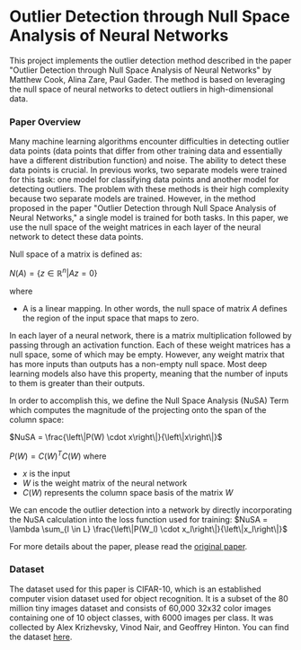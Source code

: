 # Outlier Detection through Null Space Analysis of Neural Networks

This project implements the outlier detection method described in the paper "Outlier Detection through Null Space Analysis of Neural Networks" by Matthew Cook, Alina Zare, Paul Gader. The method is based on leveraging the null space of neural networks to detect outliers in high-dimensional data.

### Paper Overview

Many machine learning algorithms encounter difficulties in detecting outlier data points (data points that differ from other training data and essentially have a different distribution function) and noise. The ability to detect these data points is crucial. In previous works, two separate models were trained for this task: one model for classifying data points and another model for detecting outliers. The problem with these methods is their high complexity because two separate models are trained. However, in the method proposed in the paper "Outlier Detection through Null Space Analysis of Neural Networks," a single model is trained for both tasks. In this paper, we use the null space of the weight matrices in each layer of the neural network to detect these data points.

Null space of a matrix is defined as: 

$N(A) = \{z \in \mathbb{R}^n | Az = 0\}$

where 
- A is a linear mapping. In other words, the null space of matrix $A$ defines the region of the input space that maps to zero.


In each layer of a neural network, there is a matrix multiplication followed by passing through an activation function. Each of these weight matrices has a null space, some of which may be empty. However, any weight matrix that has more inputs than outputs has a non-empty null space. Most deep learning models also have this property, meaning that the number of inputs to them is greater than their outputs.

In order to accomplish this, we define the Null Space Analysis (NuSA) Term which computes the magnitude of the
projecting onto the span of the column space: 

$NuSA = \frac{\left\|P(W) \cdot x\right\|}{\left\|x\right\|}$
 
$P(W) = C(W)^T C(W)$
where
- $x$ is the input
- $W$ is the weight matrix of the neural network
- $C(W)$ represents the column space basis of the matrix $W$

We can encode the outlier detection into a network by directly incorporating the NuSA
calculation into the loss function used for training: 
$NuSA = \lambda \sum_{l \in L} \frac{\left\|P(W_l) \cdot x_l\right\|}{\left\|x_l\right\|}$

For more details about the paper, please read the [original paper](https://arxiv.org/pdf/2007.01263.pdf).
### Dataset
The dataset used for this paper is CIFAR-10, which is an established computer vision dataset used for object recognition. It is a subset of the 80 million tiny images dataset and consists of 60,000 32x32 color images containing one of 10 object classes, with 6000 images per class. It was collected by Alex Krizhevsky, Vinod Nair, and Geoffrey Hinton. You can find the dataset [here](https://www.kaggle.com/c/cifar-10/).
















